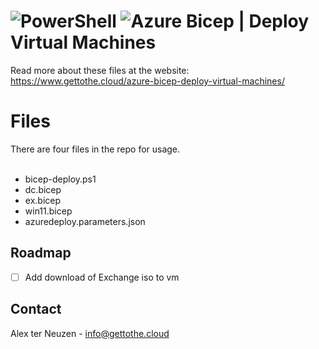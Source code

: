# ![PowerShell](https://img.shields.io/badge/PowerShell-%235391FE.svg?style=for-the-badge&logo=powershell&logoColor=white) ![Azure](https://img.shields.io/badge/azure-%230072C6.svg?style=for-the-badge&logo=microsoftazure&logoColor=white) Bicep | Deploy Virtual Machines

Read more about these files at the website: https://www.gettothe.cloud/azure-bicep-deploy-virtual-machines/

# Files
There are four files in the repo for usage.<br>
<br>
- bicep-deploy.ps1
- dc.bicep
- ex.bicep
- win11.bicep
- azuredeploy.parameters.json

## Roadmap

- [ ] Add download of Exchange iso to vm

<!-- CONTACT -->
## Contact

Alex ter Neuzen - info@gettothe.cloud


